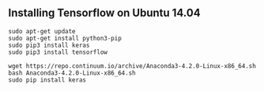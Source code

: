## Installing Tensorflow on Ubuntu 14.04
```
sudo apt-get update
sudo apt-get install python3-pip
sudo pip3 install keras
sudo pip3 install tensorflow
```
```
wget https://repo.continuum.io/archive/Anaconda3-4.2.0-Linux-x86_64.sh
bash Anaconda3-4.2.0-Linux-x86_64.sh
sudo pip install keras
```
